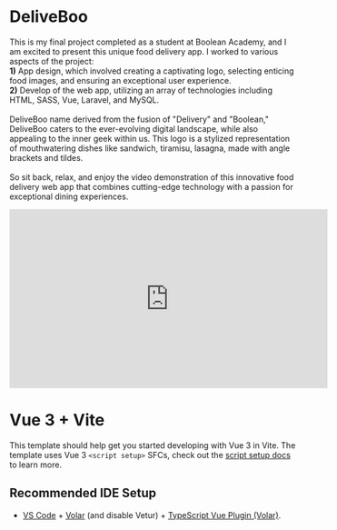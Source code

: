 # DeliveBoo
This is my final project completed as a student at Boolean Academy, and I am excited to present this unique food delivery app. I worked to various aspects of the project: <br>
<b>1)</b> App design, which involved creating a captivating logo, selecting enticing food images, and ensuring an exceptional user experience.<br>
<b>2)</b> Develop of the web app, utilizing an array of technologies including HTML, SASS, Vue, Laravel, and MySQL.<br>
<br>
DeliveBoo name derived from the fusion of "Delivery" and "Boolean," DeliveBoo caters to the ever-evolving digital landscape, while also appealing to the inner geek within us. This logo is a stylized representation of mouthwatering dishes like sandwich, tiramisu, lasagna, made with angle brackets and tildes.<br>
<br>
So sit back, relax, and enjoy the video demonstration of this innovative food delivery web app that combines cutting-edge technology with a passion for exceptional dining experiences.<br>

<iframe width="560" height="315" src="https://www.youtube.com/embed/RZeFQ-sgTyE" title="YouTube video player" frameborder="0" allow="accelerometer; autoplay; clipboard-write; encrypted-media; gyroscope; picture-in-picture; web-share" allowfullscreen></iframe>

# Vue 3 + Vite

This template should help get you started developing with Vue 3 in Vite. The template uses Vue 3 `<script setup>` SFCs, check out the [script setup docs](https://v3.vuejs.org/api/sfc-script-setup.html#sfc-script-setup) to learn more.

## Recommended IDE Setup

- [VS Code](https://code.visualstudio.com/) + [Volar](https://marketplace.visualstudio.com/items?itemName=Vue.volar) (and disable Vetur) + [TypeScript Vue Plugin (Volar)](https://marketplace.visualstudio.com/items?itemName=Vue.vscode-typescript-vue-plugin).
